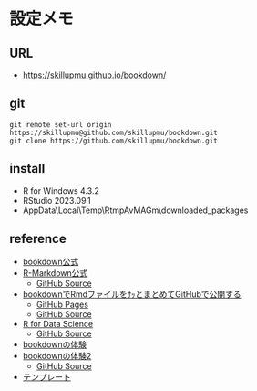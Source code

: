 # 設定メモ

## URL
  - https://skillupmu.github.io/bookdown/

## git
``` 
git remote set-url origin https://skillupmu@github.com/skillupmu/bookdown.git
git clone https://github.com/skillupmu/bookdown.git
```

## install
 - R for Windows 4.3.2
 - RStudio 2023.09.1
 - AppData\Local\Temp\RtmpAvMAGm\downloaded_packages

## reference
 - [bookdown公式](https://bookdown.org/yihui/bookdown/)
 - [R-Markdown公式](https://bookdown.org/yihui/rmarkdown/)
   - [GitHub Source](https://github.com/rstudio/rmarkdown-book)   
 - [bookdownでRmdファイルをｻｯとまとめてGitHubで公開する](https://qiita.com/nozma/items/489497fe246ff8533bf9)
   - [GitHub Pages](https://nozma.github.io/bookdown_test/first-section.html)
   - [GitHub Source](https://github.com/nozma/bookdown_test/tree/master)
 - [R for Data Science](https://r4ds.had.co.nz/index.html)
   - [GitHub Source](https://github.com/hadley/r4ds)
 - [bookdownの体験](https://elated-bhaskara-158b83.netlify.app/)
 - [bookdownの体験2](https://izunyan.github.io/practice-bookdown-minimal/index.html)
   - [GitHub Source](https://github.com/izunyan/practice-bookdown-minimal)
 - [テンプレート](https://github.com/jtr13/bookdown-template)



